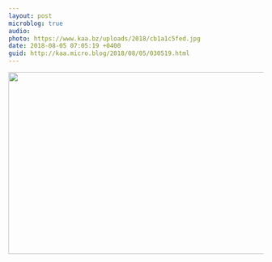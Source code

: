 ```yaml
---
layout: post
microblog: true
audio: 
photo: https://www.kaa.bz/uploads/2018/cb1a1c5fed.jpg
date: 2018-08-05 07:05:19 +0400
guid: http://kaa.micro.blog/2018/08/05/030519.html
---
```



<img src="https://www.kaa.bz/uploads/2018/cb1a1c5fed.jpg" width="600" height="360" />
